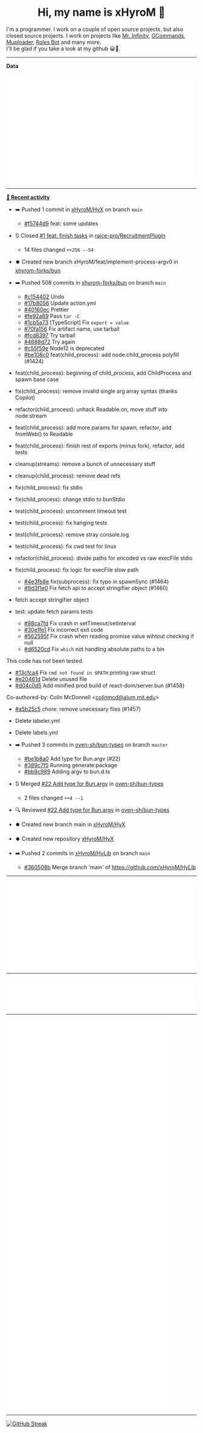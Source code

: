 <p align="center">
    <!-- <img src="https://avatars.githubusercontent.com/u/56601352" width="192" alt="hyro's pfp" /> -->
    <h1 align="center">Hi, my name is xHyroM 👋</h1>
</p>

I'm a programmer. I work on a couple of open source projects, but also closed source projects. I work on projects like [Mr. Infinity](https://discord.com/oauth2/authorize?client_id=720321585625694239&scope=bot%20applications.commands&permissions=8&redirect_uri=https://blobs.gq/imanager&prompt=consent&response_type=code), [GCommands](https://github.com/Garlic-Team/GCommands), [Muploader](https://github.com/xHyroM/Muploader), [Roles Bot](https://github.com/xHyroM/roles-bot) and many more.  
I'll be glad if you take a look at my github 😀👀.

___
**Data**

<img src="https://github.com/xHyroM/xHyroM/blob/master/.cache/base.svg">

___

**[📰 Recent activity](https://github.com/xHyroM)**
* ➡️ Pushed 1 commit in [xHyroM/HyX](https://github.com/xHyroM/HyX) on branch `main`
  * [#f5744d9](https://github.com/xHyroM/HyX/commit/f5744d9) feat: some updates
* 🔃 Closed [#1 feat: finish tasks](https://github.com/rajce-pro/RecruitmentPlugin/pull/1) in [rajce-pro/RecruitmentPlugin](https://github.com/rajce-pro/RecruitmentPlugin)
  * 14 files changed `++256 --54`
* ⏺️ Created new branch xHyroM/feat/implement-process-argv0 in [xhyrom-forks/bun](https://github.com/xhyrom-forks/bun)
* ➡️ Pushed 508 commits in [xhyrom-forks/bun](https://github.com/xhyrom-forks/bun) on branch `main`
  * [#c154402](https://github.com/xhyrom-forks/bun/commit/c154402) Undo
  * [#17b8056](https://github.com/xhyrom-forks/bun/commit/17b8056) Update action.yml
  * [#40160ec](https://github.com/xhyrom-forks/bun/commit/40160ec) Prettier
  * [#fe92a89](https://github.com/xhyrom-forks/bun/commit/fe92a89) Pass `tar -C`
  * [#1cb5a73](https://github.com/xhyrom-forks/bun/commit/1cb5a73) [TypeScript] Fix `export = value`
  * [#70fa156](https://github.com/xhyrom-forks/bun/commit/70fa156) Fix artifact name, use tarball
  * [#fcd8397](https://github.com/xhyrom-forks/bun/commit/fcd8397) Try tarball
  * [#4688d72](https://github.com/xhyrom-forks/bun/commit/4688d72) Try again
  * [#c55f59e](https://github.com/xhyrom-forks/bun/commit/c55f59e) Node12 is deprecated
  * [#be108c0](https://github.com/xhyrom-forks/bun/commit/be108c0) feat(child_process): add node:child_process polyfill (#1424)

* feat(child_process): beginning of child_process, add ChildProcess and spawn base case

* fix(child_process): remove invalid single arg array syntax (thanks Copilot)

* refactor(child_process): unhack Readable.on, move stuff into node:stream

* feat(child_process): add more params for spawn, refactor, add fromWeb() to Readable

* feat(child_process): finish rest of exports (minus fork), refactor, add tests

* cleanup(streams): remove a bunch of unnecessary stuff

* cleanup(child_process): remove dead refs

* fix(child_process): fix stdio

* fix(child_process): change stdio to bunStdio

* test(child_process): uncomment timeout test

* test(child_process): fix hanging tests

* test(child_process): remove stray console.log

* test(child_process): fix cwd test for linux

* refactor(child_process): divide paths for encoded vs raw execFile stdio

* fix(child_process): fix logic for execFile slow path
  * [#4e3fb8e](https://github.com/xhyrom-forks/bun/commit/4e3fb8e) fix(subprocess): fix typo in spawnSync (#1464)
  * [#9d3f1e0](https://github.com/xhyrom-forks/bun/commit/9d3f1e0) Fix fetch api to accept stringifier object (#1460)

* fetch accept stringifier object

* test: update fetch params tests
  * [#88ca7fd](https://github.com/xhyrom-forks/bun/commit/88ca7fd) Fix crash in setTimeout/setInterval
  * [#30e1fe1](https://github.com/xhyrom-forks/bun/commit/30e1fe1) Fix incorrect exit code
  * [#562595f](https://github.com/xhyrom-forks/bun/commit/562595f) Fix crash when reading promise value wihtout checking if null
  * [#d6520cd](https://github.com/xhyrom-forks/bun/commit/d6520cd) Fix `which` not handling absolute paths to a bin

This code has not been tested.
  * [#13cfca4](https://github.com/xhyrom-forks/bun/commit/13cfca4) Fix `cmd not found in $PATH` printing raw struct
  * [#e20461d](https://github.com/xhyrom-forks/bun/commit/e20461d) Delete unused file
  * [#d04c0d5](https://github.com/xhyrom-forks/bun/commit/d04c0d5) Add minified prod build of react-dom/server.bun (#1458)

Co-authored-by: Colin McDonnell &lt;colinmcd@alum.mit.edu&gt;
  * [#a5b25c5](https://github.com/xhyrom-forks/bun/commit/a5b25c5) chore: remove unecessary files (#1457)

* Delete labeler.yml

* Delete labels.yml
* ➡️ Pushed 3 commits in [oven-sh/bun-types](https://github.com/oven-sh/bun-types) on branch `master`
  * [#be1b8a0](https://github.com/oven-sh/bun-types/commit/be1b8a0) Add type for Bun.argv (#22)
  * [#389c7f5](https://github.com/oven-sh/bun-types/commit/389c7f5) Running generate:package
  * [#bb9c989](https://github.com/oven-sh/bun-types/commit/bb9c989) Adding argv to bun.d.ts
* 🔃 Merged [#22 Add type for Bun.argv](https://github.com/oven-sh/bun-types/pull/22) in [oven-sh/bun-types](https://github.com/oven-sh/bun-types)
  * 2 files changed `++4 --1`
* 🔍 Reviewed [#22 Add type for Bun.argv](https://github.com/oven-sh/bun-types/pull/22) in [oven-sh/bun-types](https://github.com/oven-sh/bun-types)
* ⏺️ Created new branch main in [xHyroM/HyX](https://github.com/xHyroM/HyX)
* ⏺️ Created new repository  [xHyroM/HyX](https://github.com/xHyroM/HyX)
* ➡️ Pushed 2 commits in [xHyroM/HyLib](https://github.com/xHyroM/HyLib) on branch `main`
  * [#360508b](https://github.com/xHyroM/HyLib/commit/360508b) Merge branch &#39;main&#39; of https://github.com/xHyroM/HyLib


___

<img src="https://github.com/xHyroM/xHyroM/blob/master/.cache/isocalendar.svg">

___

<img src="https://github.com/xHyroM/xHyroM/blob/master/.cache/languages.svg">

___

<img src="https://github.com/xHyroM/xHyroM/blob/master/.cache/achievements.svg">

___

[![GitHub Streak](https://github-readme-streak-stats.herokuapp.com?user=xHyroM&theme=dark&hide_border=true&date_format=M%20j%5B%2C%20Y%5D)](https://git.io/streak-stats)
